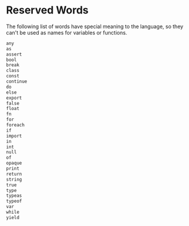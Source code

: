 # Reserved Words

The following list of words have special meaning to the language, so they can't be used as names for variables or functions.

```txt
any
as
assert
bool
break
class
const
continue
do
else
export
false
float
fn
for
foreach
if
import
in
int
null
of
opaque
print
return
string
true
type
typeas
typeof
var
while
yield
```

